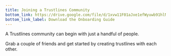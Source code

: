 ```yaml
---
title: Joining a Trustlines Community
bottom_link: https://drive.google.com/file/d/1xvw11F01aJxe1efWyuwb91hlNS8Wf-32/view?usp=sharing
bottom_link_label: Download the Onboarding Guide
---
```


A Trustlines community can begin with just a handful of people.

Grab a couple of friends and get started by creating trustlines with each other.
